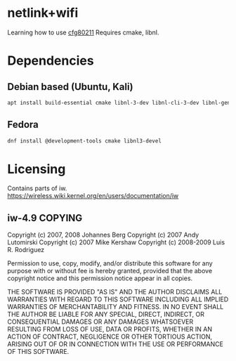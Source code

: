 # netlink+wifi
Learning how to use [cfg80211](https://www.kernel.org/doc/html/v4.12/driver-api/80211/cfg80211.html) Requires cmake, libnl.

# Dependencies

## Debian based (Ubuntu, Kali)
```sh
apt install build-essential cmake libnl-3-dev libnl-cli-3-dev libnl-genl-3-dev libnl-route-3-dev
```
## Fedora
```sh
dnf install @development-tools cmake libnl3-devel
```

# Licensing

Contains parts of iw. https://wireless.wiki.kernel.org/en/users/documentation/iw

## iw-4.9 COPYING
Copyright (c) 2007, 2008	Johannes Berg
Copyright (c) 2007		Andy Lutomirski
Copyright (c) 2007		Mike Kershaw
Copyright (c) 2008-2009		Luis R. Rodriguez

Permission to use, copy, modify, and/or distribute this software for any
purpose with or without fee is hereby granted, provided that the above
copyright notice and this permission notice appear in all copies.

THE SOFTWARE IS PROVIDED "AS IS" AND THE AUTHOR DISCLAIMS ALL WARRANTIES
WITH REGARD TO THIS SOFTWARE INCLUDING ALL IMPLIED WARRANTIES OF
MERCHANTABILITY AND FITNESS. IN NO EVENT SHALL THE AUTHOR BE LIABLE FOR
ANY SPECIAL, DIRECT, INDIRECT, OR CONSEQUENTIAL DAMAGES OR ANY DAMAGES
WHATSOEVER RESULTING FROM LOSS OF USE, DATA OR PROFITS, WHETHER IN AN
ACTION OF CONTRACT, NEGLIGENCE OR OTHER TORTIOUS ACTION, ARISING OUT OF
OR IN CONNECTION WITH THE USE OR PERFORMANCE OF THIS SOFTWARE.

